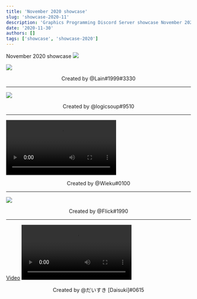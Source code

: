 ```yaml
---
title: 'November 2020 showcase'
slug: 'showcase-2020-11'
description: 'Graphics Programming Discord Server showcase November 2020'
date: '2020-11-30'
authors: []
tags: ['showcase', 'showcase-2020']
---
```


November 2020 showcase
![](https://imgur.com/7Dqp5bE.jpg)
<!-- truncate -->

![](https://imgur.com/jLL020P.jpg)
<center>Created by @Lain#1999#3330</center>

<hr/>

![](https://imgur.com/7Dqp5bE.jpg)
<center>Created by @logicsoup#9510</center>

<hr/>

<video src="https://imgur.com/3umxq1j.mp4"></video>
<center>Created by @Wieku#0100</center>

<hr/>

![](https://imgur.com/uUPM0j0.jpg)
<center>Created by @Flick#1990</center>

<hr/>

[Video](https://imgur.com/4UoiiM8.mp4)
<video src="https://imgur.com/4UoiiM8.mp4"></video>
<center>Created by @だいすき [Daisuki]#0615</center>